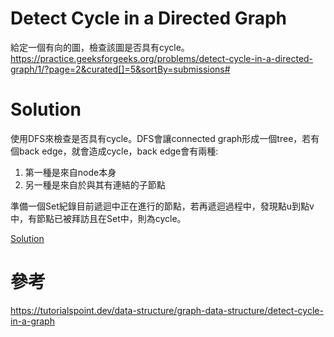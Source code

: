 # Detect Cycle in a Directed Graph
給定一個有向的圖，檢查該圖是否具有cycle。  
https://practice.geeksforgeeks.org/problems/detect-cycle-in-a-directed-graph/1/?page=2&curated[]=5&sortBy=submissions#

# Solution
使用DFS來檢查是否具有cycle。DFS會讓connected graph形成一個tree，若有個back edge，就會造成cycle，back edge會有兩種: 
1. 第一種是來自node本身
2. 另一種是來自於與其有連結的子節點

準備一個Set紀錄目前遞迴中正在進行的節點，若再遞迴過程中，發現點u到點v中，有節點已被拜訪且在Set中，則為cycle。

[Solution](https://github.com/ChiungjuCheng/data-structures-and-algorithms-practice/blob/main/src/test/java/graph/DetectCycleInADirectedGraph.java)

# 參考

https://tutorialspoint.dev/data-structure/graph-data-structure/detect-cycle-in-a-graph
